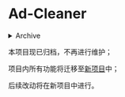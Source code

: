 # Ad-Cleaner

<details>
<summary>
Archive

本项目现已归档，不再进行维护；

项目内所有功能将迁移至[新项目](https://github.com/zirawell/R-Store)中；

后续改动将在新项目中进行。
</summary>

## 项目简介
For a clean environment without advertisements for iOS Apps.

本项目旨在建立一个没有广告环境的清爽iOS环境;

**目前，该项目中所有规则仅适用于QuanX**

本项目最初是我自己对于blackmatrix的规则的一些补充，增加了自己常用的App去广告规则。

最初项目中大部分规则由我自己抓包获取;

目前本项目也正在借鉴一些其他优秀的开源项目进行完善;

希望能够对每一个App有自己的去广告规则，可以自己有选择的进行导入;

目前我写了一个程序可以自动生成所有App的规则汇总;

按对应格式创建分流和重写规则即可，拿买单吧App为例：

- 分流规则：买单吧/filter/creditCardBankComm.list

- 重写规则：买单吧/rewrite/creditCardBankComm.conf


## 项目结构

- Adblock 下 App 是对于各 App 的规则，Applet 是对于小程序的规则，名称以拼音或英文首字母进行分组
- Collection 下是所有规则和脚本的合集，分为了总合集，App合集，微信小程序合集，支付宝小程序合集，按文件名字可知

## 特别鸣谢

- [@app2smile](https://github.com/app2smile)
- [@blackmatrix7](https://github.com/blackmatrix7)
- [@DivineEngine](https://github.com/DivineEngine)
- [@KOP-XIAO](https://github.com/KOP-XIAO)
- [@NobyDa](https://github.com/NobyDa)
- [@Orz-3](https://github.com/Orz-3)
- [@fmz200](https://github.com/fmz200)
- [@RuCu6](https://github.com/RuCu6)
- [@Sliverkiss](https://github.com/Sliverkiss)
- [@luestr](https://github.com/luestr)

### 访问量统计

![Visitor Count](https://profile-counter.glitch.me/zirawell/count.svg)

</details>